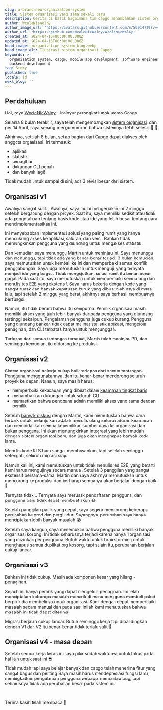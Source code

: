```yaml
---
slug: a-brand-new-organization-system
title: Sistem organisasi yang sama sekali baru
description: Cerita di balik bagaimana tim capgo menambahkan sistem organisasi
author: WcaleNieWolny
author_image_url: 'https://avatars.githubusercontent.com/u/50914789?v=4'
author_url: 'https://github.com/WcaleNieWolny/WcaleNieWolny'
created_at: 2024-04-15T00:00:00.000Z
updated_at: 2024-04-15T00:00:00.000Z
head_image: /organization_system_blog.webp
head_image_alt: Ilustrasi sistem organisasi Capgo
keywords: >-
  organization system, capgo, mobile app development, software engineering,
  backend development
tag: Story
published: true
locale: id
next_blog: ''
---
```

## Pendahuluan

Hai, saya [WcaleNieWolny](https://github.com/WcaleNieWolny/WcaleNieWolny) - insinyur perangkat lunak utama Capgo.

Selama 8 bulan terakhir, saya telah mengembangkan [sistem organisasi](/docs/webapp/organization-system/), dan per 14 April, saya senang mengumumkan bahwa sistemnya telah selesai 🎉 🎊

Akhirnya, setelah 8 bulan, setiap bagian dari Capgo dapat diakses oleh anggota organisasi. Ini termasuk:
 - aplikasi
 - statistik
 - penagihan
 - dukungan CLI penuh
 - dan banyak lagi!

Tidak mudah untuk sampai di sini; ada 3 revisi besar dari sistem.

## Organisasi v1

Awalnya sangat sulit... Awalnya, saya mulai mengerjakan ini 2 minggu setelah bergabung dengan proyek.
Saat itu, saya memiliki sedikit atau tidak ada pengetahuan tentang basis kode atau ide yang lebih besar tentang cara mengimplementasikan ini.

Ini menyebabkan implementasi solusi yang paling rumit yang hanya mendukung akses ke aplikasi, saluran, dan versi.
Bahkan tidak memungkinkan pengguna yang diundang untuk mengakses statistik.

Dan kemudian saya menunggu Martin untuk meninjau ini. Saya menunggu dan menunggu, tapi tidak ada yang benar-benar terjadi. 3 bulan kemudian, saya memutuskan untuk kembali ke ini dan memperbaiki semua konflik penggabungan. Saya juga memutuskan untuk menguji, yang ternyata menjadi ide yang bagus.
Tidak mengejutkan, solusi rumit itu benar-benar gagal. Pada saat itu, saya memutuskan untuk memperbaiki semua bug dan menulis tes E2E yang ekstensif.
Saya harus bekerja dengan kode yang sangat rusak dan banyak keputusan buruk yang dibuat oleh saya di masa lalu, tapi setelah 2 minggu yang berat, akhirnya saya berhasil membuatnya berfungsi.

Namun, itu tidak berarti bahwa itu sempurna. Pemilik organisasi masih memiliki akses yang jauh lebih banyak daripada pengguna yang diundang tertinggi sekalipun. Pengalaman pengguna juga cukup kurang. Pengguna yang diundang bahkan tidak dapat melihat statistik aplikasi, mengelola penagihan, dan CLI terbatas hanya untuk mengunggah.

Terlepas dari semua tantangan tersebut, Martin telah meninjau PR, dan seminggu kemudian, itu didorong ke produksi.

## Organisasi v2

Sistem organisasi bekerja cukup baik terlepas dari semua tantangan. Pengguna menggunakannya, dan itu benar-benar mendorong seluruh proyek ke depan. Namun, saya masih harus:
 - memperbaiki kekacauan yang dibuat dalam [keamanan tingkat baris](https://supabase.com/docs/guides/auth/row-level-security)
 - menambahkan dukungan untuk seluruh CLI
 - memastikan bahwa pengguna admin memiliki akses yang sama dengan pemilik

Setelah [banyak diskusi](https://github.com/Cap-go/capgo/issues/564) dengan Martin, kami memutuskan bahwa cara terbaik untuk melanjutkan adalah menulis ulang seluruh aturan keamanan dan memindahkan semua kepemilikan sumber daya ke organisasi dan bukan pengguna.
Ini akan memungkinkan integrasi yang lebih mudah dengan sistem organisasi baru, dan juga akan menghapus banyak kode lama.

Menulis kode RLS baru sangat membosankan, tapi setelah seminggu setengah, seluruh migrasi siap.

Namun kali ini, kami memutuskan untuk tidak menulis tes E2E, yang berarti kami harus mengujinya secara manual. Setelah 3 panggilan yang sangat ekstensif bersama-sama, Martin dan saya akhirnya memutuskan untuk mendorong ke produksi dan berharap semuanya akan berjalan dengan baik 🙏

Ternyata tidak... Ternyata saya merusak pendaftaran pengguna, dan pengguna baru tidak dapat membuat akun 😅

Setelah panggilan panik yang cepat, saya segera mendorong beberapa perubahan ke prod dan pergi tidur. Sayangnya, perubahan saya hanya menciptakan lebih banyak masalah 😰

Setelah saya bangun, saya menemukan bahwa pengguna memiliki banyak organisasi kosong. Ini tidak seharusnya terjadi karena hanya 1 organisasi yang diizinkan per pengguna. Butuh waktu untuk brainstorming untuk menghapus semua duplikat org kosong, tapi selain itu, perubahan berjalan cukup lancar.

## Organisasi v3

Bahkan ini tidak cukup. Masih ada komponen besar yang hilang - penagihan.

Sejauh ini hanya pemilik yang dapat mengelola penagihan. Ini telah menciptakan beberapa masalah menarik di mana pengguna membeli paket berpikir dia membelinya untuk organisasi.
Kami dengan cepat memperbaiki masalah secara manual dan pada saat inilah kami memutuskan bahwa masalah ini tidak dapat diterima

Migrasi berjalan cukup lancar. Butuh seminggu kerja tapi dibandingkan dengan V1 dan V2 itu benar-benar tidak terlalu sulit 🚀

## Organisasi v4 - masa depan

Setelah semua kerja keras ini saya pikir sudah waktunya untuk fokus pada hal lain untuk saat ini 😎

Tidak mudah tapi saya belajar banyak dan capgo telah menerima fitur yang sangat bagus dan penting
Saya masih harus mendepresiasi fungsi lama, meningkatkan pengalaman pengguna webapp, memantau bug,
tapi seharusnya tidak ada perubahan besar pada sistem ini.


<br>

Terima kasih telah membaca 🚀
